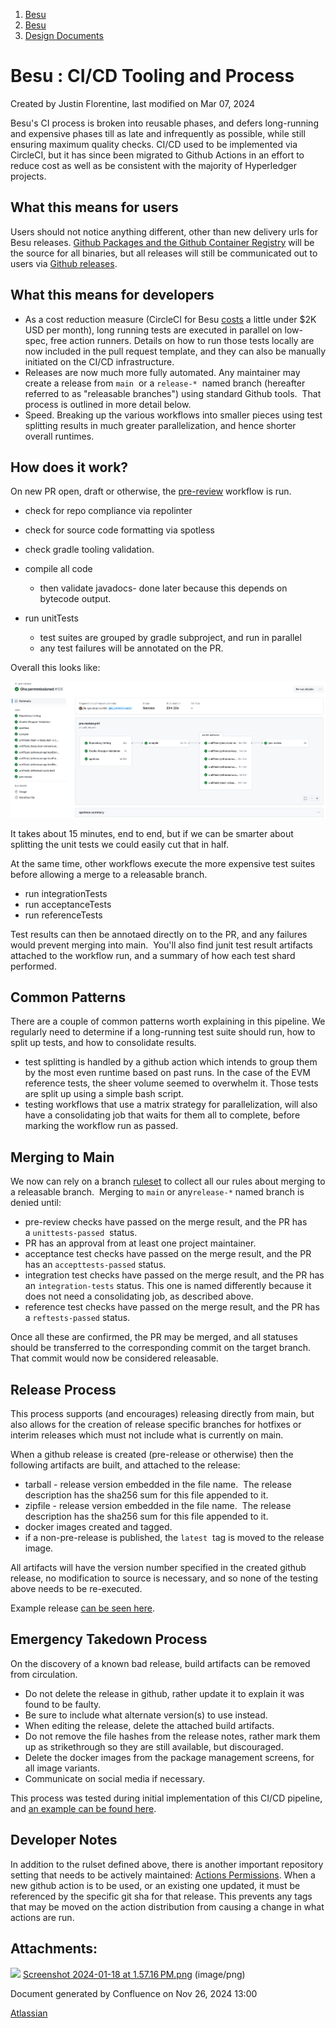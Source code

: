 1. [Besu](index.html)
2. [Besu](Besu_22151173.html)
3. [Design Documents](Design-Documents_22153916.html)

# Besu : CI/CD Tooling and Process

Created by Justin Florentine, last modified on Mar 07, 2024

Besu's CI process is broken into reusable phases, and defers long-running and expensive phases till as late and infrequently as possible, while still ensuring maximum quality checks. CI/CD used to be implemented via CircleCI, but it has since been migrated to Github Actions in an effort to reduce cost as well as be consistent with the majority of Hyperledger projects.

## What this means for users

Users should not notice anything different, other than new delivery urls for Besu releases. [Github Packages and the Github Container Registry](https://github.com/hyperledger/besu/pkgs/container/besu) will be the source for all binaries, but all releases will still be communicated out to users via [Github releases](https://github.com/hyperledger/besu/releases).

## What this means for developers

- As a cost reduction measure (CircleCI for Besu [costs](https://app.circleci.com/insights/gh/hyperledger?branchType=all&projectType=followed&reporting-window=last-30-days) a little under $2K USD per month), long running tests are executed in parallel on low-spec, free action runners. Details on how to run those tests locally are now included in the pull request template, and they can also be manually initiated on the CI/CD infrastructure.
- Releases are now much more fully automated. Any maintainer may create a release from `main`  or a `release-*`  named branch (hereafter referred to as "releasable branches") using standard Github tools.  That process is outlined in more detail below.
- Speed. Breaking up the various workflows into smaller pieces using test splitting results in much greater parallelization, and hence shorter overall runtimes.

## How does it work?

On new PR open, draft or otherwise, the [pre-review](https://github.com/hyperledger/besu/blob/main/.github/workflows/pre-review.yml) workflow is run.

- check for repo compliance via repolinter
- check for source code formatting via spotless
- check gradle tooling validation.
- compile all code
  
  - then validate javadocs- done later because this depends on bytecode output.
- run unitTests
  
  - test suites are grouped by gradle subproject, and run in parallel
  - any test failures will be annotated on the PR.

Overall this looks like:

![](attachments/22156728/22156727.png?height=250)

It takes about 15 minutes, end to end, but if we can be smarter about splitting the unit tests we could easily cut that in half. 

At the same time, other workflows execute the more expensive test suites before allowing a merge to a releasable branch.

- run integrationTests
- run acceptanceTests
- run referenceTests

Test results can then be annotaed directly on to the PR, and any failures would prevent merging into main.  You'll also find junit test result artifacts attached to the workflow run, and a summary of how each test shard performed. 

## Common Patterns

There are a couple of common patterns worth explaining in this pipeline. We regularly need to determine if a long-running test suite should run, how to split up tests, and how to consolidate results.

- test splitting is handled by a github action which intends to group them by the most even runtime based on past runs. In the case of the EVM reference tests, the sheer volume seemed to overwhelm it. Those tests are split up using a simple bash script.
- testing workflows that use a matrix strategy for parallelization, will also have a consolidating job that waits for them all to complete, before marking the workflow run as passed.

## Merging to Main

We now can rely on a branch [ruleset](https://docs.github.com/en/repositories/configuring-branches-and-merges-in-your-repository/managing-rulesets/about-rulesets) to collect all our rules about merging to a releasable branch.  Merging to `main` or any`release-*` named branch is denied until:

- pre-review checks have passed on the merge result, and the PR has a `unittests-passed`  status.
- PR has an approval from at least one project maintainer.
- acceptance test checks have passed on the merge result, and the PR has an `accepttests-passed` status.
- integration test checks have passed on the merge result, and the PR has an `integration-tests` status. This one is named differently because it does not need a consolidating job, as described above.
- reference test checks have passed on the merge result, and the PR has a `reftests-passed` status.

Once all these are confirmed, the PR may be merged, and all statuses should be transferred to the corresponding commit on the target branch. That commit would now be considered releasable. 

## Release Process

This process supports (and encourages) releasing directly from main, but also allows for the creation of release specific branches for hotfixes or interim releases which must not include what is currently on main.

When a github release is created (pre-release or otherwise) then the following artifacts are built, and attached to the release:

- tarball - release version embedded in the file name.  The release description has the sha256 sum for this file appended to it.
- zipfile - release version embedded in the file name.  The release description has the sha256 sum for this file appended to it.
- docker images created and tagged.
- if a non-pre-release is published, the `latest`  tag is moved to the release image.

All artifacts will have the version number specified in the created github release, no modification to source is necessary, and so none of the testing above needs to be re-executed.

Example release [can be seen here](https://github.com/jflo/besu/releases/tag/24.1.0-RCD).

## Emergency Takedown Process

On the discovery of a known bad release, build artifacts can be removed from circulation.

- Do not delete the release in github, rather update it to explain it was found to be faulty.
- Be sure to include what alternate version(s) to use instead.
- When editing the release, delete the attached build artifacts.
- Do not remove the file hashes from the release notes, rather mark them up as strikethrough so they are still available, but discouraged.
- Delete the docker images from the package management screens, for all image variants.
- Communicate on social media if necessary.

This process was tested during initial implementation of this CI/CD pipeline, and [an example can be found here](https://github.com/hyperledger/besu/releases/tag/24.2.0-RC1).

## Developer Notes

In addition to the rulset defined above, there is another important repository setting that needs to be actively maintained: [Actions Permissions](https://docs.github.com/en/repositories/managing-your-repositorys-settings-and-features/enabling-features-for-your-repository/managing-github-actions-settings-for-a-repository#allowing-select-actions-and-reusable-workflows-to-run). When a new github action is to be used, or an existing one updated, it must be referenced by the specific git sha for that release. This prevents any tags that may be moved on the action distribution from causing a change in what actions are run.

## Attachments:

![](images/icons/bullet_blue.gif) [Screenshot 2024-01-18 at 1.57.16 PM.png](attachments/22156728/22156727.png) (image/png)

Document generated by Confluence on Nov 26, 2024 13:00

[Atlassian](http://www.atlassian.com/)
